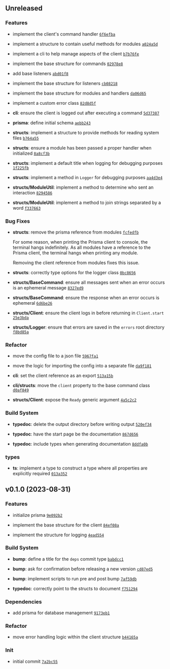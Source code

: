 ## Unreleased

### Features

- implement the client's command handler <code>[6f6efba](https://github.com/Norviah/bot/commit/6f6efba23e62e4fa0794c90b2f77d4960f70fa55)</code>

- implement a structure to contain useful methods for modules <code>[a024a5d](https://github.com/Norviah/bot/commit/a024a5dc59fa24e9a802dc6c67dc889f6720c574)</code>

- implement a cli to help manage aspects of the client <code>[b7b76fe](https://github.com/Norviah/bot/commit/b7b76fe2ce89f87ad52dc1cc7939470d9c7f0e17)</code>

- implement the base structure for commands <code>[02978e8](https://github.com/Norviah/bot/commit/02978e893b874897d1030b697905dbc4d46ad54a)</code>

- add base listeners <code>[abd01f8](https://github.com/Norviah/bot/commit/abd01f8b8920a1d6dc0c8f045ecab1c5b0ace06b)</code>

- implement the base structure for listeners <code>[cb08218](https://github.com/Norviah/bot/commit/cb0821865a03506e0f03f0922563702acf93085f)</code>

- implement the base structure for modules and handlers <code>[da06d65](https://github.com/Norviah/bot/commit/da06d6531f103568517999e48703dd2860730edc)</code>

- implement a custom error class <code>[82d8d5f](https://github.com/Norviah/bot/commit/82d8d5f47694773987e3c758c37e72b906a1f009)</code>

- **cli**: ensure the client is logged out after executing a command <code>[5d37387](https://github.com/Norviah/bot/commit/5d37387ce86f19d5cd88c4732561c8988d507d36)</code>

- **prisma**: define initial schema <code>[aebb243](https://github.com/Norviah/bot/commit/aebb2431601ccbb175b82e2d6d30546ac7c63e9f)</code>

- **structs**: implement a structure to provide methods for reading system files <code>[b764a55](https://github.com/Norviah/bot/commit/b764a55892f1752266017bba5ea1ab0a452bb772)</code>

- **structs**: ensure a module has been passed a proper handler when initialized <code>[8a8cf3b](https://github.com/Norviah/bot/commit/8a8cf3bafef2d16cd358afc88ee72109c554b5db)</code>

- **structs**: implement a default title when logging for debugging purposes <code>[1f225fb](https://github.com/Norviah/bot/commit/1f225fb6db1d17a8228df0d149e60cd5a9558244)</code>

- **structs**: implement a method in `Logger` for debugging purposes <code>[aa4d3e4](https://github.com/Norviah/bot/commit/aa4d3e4bf51fbe4b7566411e56bf0e16e23364ba)</code>

- **structs/ModuleUtil**: implement a method to determine who sent an interaction <code>[8294586](https://github.com/Norviah/bot/commit/8294586180c343cb6ffe5095ae6a323ab2ad6a25)</code>

- **structs/ModuleUtil**: implement a method to join strings separated by a word <code>[f337663](https://github.com/Norviah/bot/commit/f337663d8fb5ceb4faf690cd2a46cb9418b69c3a)</code>

### Bug Fixes

- **structs**: remove the prisma reference from modules <code>[fcfedfb](https://github.com/Norviah/bot/commit/fcfedfb8df0c2d974b31ca6d0e6149dc4e12afae)</code>

	For some reason, when printing the Prisma client to console, the
	terminal hangs indefinitely. As all modules have a reference to the
	Prisma client, the terminal hangs when printing any module.
	
	Removing the client reference from modules fixes this issue.

- **structs**: correctly type options for the logger class <code>[0bc8656](https://github.com/Norviah/bot/commit/0bc865668618d2d92d619e64a9fc3d9cd67e22df)</code>

- **structs/BaseCommand**: ensure all messages sent when an error occurs is an ephemeral message <code>[8327ed9](https://github.com/Norviah/bot/commit/8327ed9b9b265ae96256501844da8564b73c90bc)</code>

- **structs/BaseCommand**: ensure the response when an error occurs is ephemeral <code>[6d6be26](https://github.com/Norviah/bot/commit/6d6be26a5942cac932bd8f85cb8e3fb47f6811e9)</code>

- **structs/Client**: ensure the client logs in before returning in `Client.start` <code>[25e3bda](https://github.com/Norviah/bot/commit/25e3bda329524877b9b09053952d1e9babe24299)</code>

- **structs/Logger**: ensure that errors are saved in the `errors` root directory <code>[f8bd85a](https://github.com/Norviah/bot/commit/f8bd85adc327fc7e67a123d5c0e74e249dc68d00)</code>

### Refactor

- move the config file to a json file <code>[5967fa1](https://github.com/Norviah/bot/commit/5967fa1ed473cf88642a312c2973aa8e904b2bf2)</code>

- move the logic for importing the config into a separate file <code>[da9f181](https://github.com/Norviah/bot/commit/da9f181b565e9696d37dc8e4399c532eb8c8c929)</code>

- **cli**: set the client reference as an export <code>[513a15b](https://github.com/Norviah/bot/commit/513a15b0e3148e5ca428c27cc1b1efaba89d398c)</code>

- **cli/structs**: move the `client` property to the base command class <code>[d0af849](https://github.com/Norviah/bot/commit/d0af849f439aa6970e485b0f156b9459820221b4)</code>

- **structs/Client**: expose the `Ready` generic argument <code>[4a5c2c2](https://github.com/Norviah/bot/commit/4a5c2c23abfeb7b997cfa378982b67eea7bfd048)</code>

### Build System

- **typedoc**: delete the output directory before writing output <code>[520ef34](https://github.com/Norviah/bot/commit/520ef345bfe63679587020075131b64c85c9b244)</code>

- **typedoc**: have the start page be the documentation <code>[867d656](https://github.com/Norviah/bot/commit/867d6562e563e7473ac5ad9f3e074145aedb641f)</code>

- **typedoc**: include types when generating documentation <code>[8ddfa0b](https://github.com/Norviah/bot/commit/8ddfa0b5b1bd821c9c87a6c8f3954d84d6221719)</code>

### types

- **ts**: implement a type to construct a type where all properties are explicitly required <code>[013a352](https://github.com/Norviah/bot/commit/013a3520cecc7b9a33710077e75ade7eb2c3bde7)</code>

## v0.1.0 (2023-08-31)

### Features

- initialize prisma <code>[9e092b2](https://github.com/Norviah/bot/commit/9e092b2c593509bd15b21148ee26fc939bbcaf93)</code>

- implement the base structure for the client <code>[84ef08a](https://github.com/Norviah/bot/commit/84ef08a1111ee2f261bd4a47e9b048a24b5893aa)</code>

- implement the structure for logging <code>[4ead554](https://github.com/Norviah/bot/commit/4ead554a256db436aefa0ec49e48c9aa739fc719)</code>

### Build System

- **bump**: define a title for the `deps` commit type <code>[babdcc1](https://github.com/Norviah/bot/commit/babdcc186eee410aaf04e4c718b591b1d9510fa8)</code>

- **bump**: ask for confirmation before releasing a new version <code>[cd87ed5](https://github.com/Norviah/bot/commit/cd87ed5b1d418acc82f1533b23ae17c37f5e2409)</code>

- **bump**: implement scripts to run pre and post bump <code>[7af59db](https://github.com/Norviah/bot/commit/7af59dbaacd91430ffc10f780e34487aa9925d7f)</code>

- **typedoc**: correctly point to the structs to document <code>[f751294](https://github.com/Norviah/bot/commit/f7512946deae888eb2c7cd979f5e179344d4aadb)</code>

### Dependencies

- add prisma for database management <code>[9173eb1](https://github.com/Norviah/bot/commit/9173eb1146af1ab619180abab97fa8741f50e30f)</code>

### Refactor

- move error handling logic within the client structure <code>[b44165a](https://github.com/Norviah/bot/commit/b44165a661544529abeee0294454b6116e9543fe)</code>

### Init

- initial commit <code>[7a2bc55](https://github.com/Norviah/bot/commit/7a2bc559b4b1e46d0d4f5a5a8fbad7fc2c4e271c)</code>